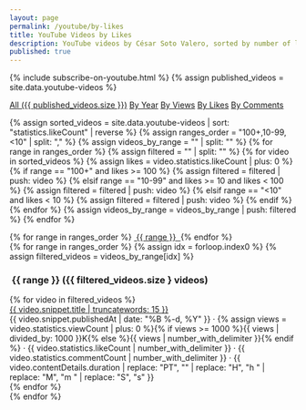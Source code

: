 ```yaml
---
layout: page
permalink: /youtube/by-likes
title: YouTube Videos by Likes
description: YouTube videos by César Soto Valero, sorted by number of likes.
published: true
---
```


<!-- markdownlint-disable MD033 -->
{% include subscribe-on-youtube.html %}
{% assign published_videos = site.data.youtube-videos %}

<!-- Buttons for ordering YouTube videos -->
<div class="list-filters">
  <a href="/youtube" class="list-filter">All ({{ published_videos.size }})</a>
  <a href="/youtube/by-year" class="list-filter">By Year</a>
  <a href="/youtube/by-views" class="list-filter">By Views</a>
  <a href="/youtube/by-likes" class="list-filter">By Likes</a>
  <a href="/youtube/by-comments" class="list-filter">By Comments</a>
</div>

{% assign sorted_videos = site.data.youtube-videos | sort: "statistics.likeCount" | reverse %}
{% assign ranges_order = "100+,10-99,<10" | split: "," %}
{% assign videos_by_range = "" | split: "" %}
{% for range in ranges_order %}
  {% assign filtered = "" | split: "" %}
  {% for video in sorted_videos %}
    {% assign likes = video.statistics.likeCount | plus: 0 %}
    {% if range == "100+" and likes >= 100 %}
      {% assign filtered = filtered | push: video %}
    {% elsif range == "10-99" and likes >= 10 and likes < 100 %}
      {% assign filtered = filtered | push: video %}
    {% elsif range == "<10" and likes < 10 %}
      {% assign filtered = filtered | push: video %}
    {% endif %}
  {% endfor %}
  {% assign videos_by_range = videos_by_range | push: filtered %}
{% endfor %}

<!-- Likes cloud -->
<div class="tag-list">
  {% for range in ranges_order %}
     <a href="#{{ range }}" class="btn btn-primary tag-btn">
        <i class="fas fa-thumbs-up" aria-hidden="true"></i>&nbsp;{{ range }}&nbsp;
     </a>
  {% endfor %}
</div>

<div id="full-tags-list">
  {% for range in ranges_order %}
    {% assign idx = forloop.index0 %}
    {% assign filtered_videos = videos_by_range[idx] %}
    <h3 id="{{ range }}" class="linked-section">
      <i class="fas fa-thumbs-up" aria-hidden="true"></i>&nbsp;{{ range }}&nbsp;({{ filtered_videos.size } videos)
    </h3>
    <div class="video-list">
      {% for video in filtered_videos %}
        <div class="tag-entry">
          <a href="https://www.youtube.com/watch?v={{ video.id }}" target="_blank">{{ video.snippet.title | truncatewords: 15 }}</a>
          <div class="entry-date">
            <time datetime="{{ video.snippet.publishedAt }}">{{ video.snippet.publishedAt | date: "%B %-d, %Y" }}</time>
            <span class="video-stats">
              · <i class="fas fa-eye"></i> {% assign views = video.statistics.viewCount | plus: 0 %}{% if views >= 1000 %}{{ views | divided_by: 1000 }}K{% else %}{{ views | number_with_delimiter }}{% endif %}
              · <i class="fas fa-thumbs-up"></i> {{ video.statistics.likeCount | number_with_delimiter }}
              · <i class="fas fa-comment"></i> {{ video.statistics.commentCount | number_with_delimiter }}
              · <i class="fas fa-clock"></i> {{ video.contentDetails.duration | replace: "PT", "" | replace: "H", "h " | replace: "M", "m " | replace: "S", "s" }}
            </span>
          </div>
        </div>
      {% endfor %}
    </div>
  {% endfor %}
</div>
<!-- markdownlint-enable MD033 MD041 MD022 -->
